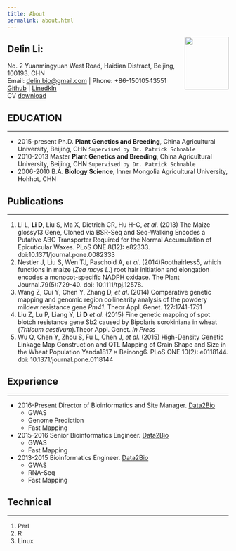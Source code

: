 ```yaml
---
title: About
permalink: about.html
---
```


<div align="center">
<img src="https://delinli.github.io/pic/delin.jpg" width = "100" height = "120" alt="" align=right />
</div>

## Delin Li:
No. 2 Yuanmingyuan West Road, Haidian Distract, Beijing, 100193. CHN    
Email: delin.bio@gmail.com | Phone: +86-15010543551    
[Github](https://github.com/DelinLi) | [LinedkIn](https://www.linkedin.com/in/delin)    
CV [download](https://delinli.github.io/about/Delin_Li.CV.pdf)  

## EDUCATION
*** 
* 2015-present Ph.D. **Plant Genetics and Breeding**, China Agricultural University, Beijing, CHN `Supervised by Dr. Patrick Schnable` 
* 2010-2013 Master **Plant Genetics and Breeding**, China Agricultural University, Beijing, CHN `Supervised by Dr. Patrick Schnable` 
* 2006-2010	B.A. **Biology Science**, Inner Mongolia Agricultural University, Hohhot, CHN

## Publications
---
1. Li L, **Li D**, Liu S, Ma X, Dietrich CR, Hu H-C, *et al*. (2013) The Maize glossy13 Gene, Cloned via BSR-Seq and Seq-Walking Encodes a Putative ABC Transporter Required for the Normal Accumulation of Epicuticular Waxes. PLoS ONE 8(12): e82333. doi:10.1371/journal.pone.0082333
2. Nestler J, Liu S, Wen TJ, Paschold A, *et al*. (2014)Roothairless5, which functions in maize (*Zea mays L.*) root hair initiation and elongation encodes a monocot-specific NADPH oxidase. The Plant Journal.79(5):729-40. doi: 10.1111/tpj.12578. 
3. Wang Z, Cui Y, Chen Y, Zhang D, *et al*. (2014) Comparative genetic mapping and genomic region collinearity analysis of the powdery mildew resistance gene *Pm41*. Theor Appl. Genet. 127:1741-1751
4. Liu Z, Lu P, Liang Y, **Li D** *et al*. (2015) Fine genetic mapping of spot blotch resistance gene Sb2 caused by Bipolaris sorokiniana in wheat (*Triticum aestivum*).Theor Appl. Genet. *In Press*
5.  Wu Q, Chen Y, Zhou S, Fu L, Chen J, *et al*. (2015) High-Density Genetic Linkage Map Construction and QTL Mapping of Grain Shape and Size in the Wheat Population Yanda1817 × Beinong6. PLoS ONE 10(2): e0118144. doi: 10.1371/journal.pone.0118144 

## Experience
***
+ 2016-Present Director of Bioinformatics and Site Manager. [Data2Bio](http://www.data2bio.com/)
	- GWAS
	- Genome Prediction
	- Fast Mapping
+ 2015-2016 Senior Bioinformatics Engineer. [Data2Bio](http://www.data2bio.com/)
	- GWAS
	- Fast Mapping
+ 2013-2015 Bioinformatics Engineer. [Data2Bio](http://www.data2bio.com/)
	- GWAS
	- RNA-Seq
	- Fast Mapping

## Technical
***
1. Perl
2. R
3. Linux


